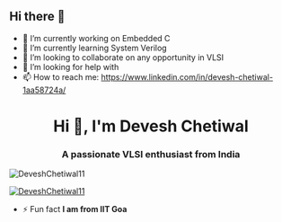 ## Hi there 👋

<!--
**DeveshChetiwal11/DeveshChetiwal11** is a ✨ _special_ ✨ repository because its `README.md` (this file) appears on your GitHub profile.

Here are some ideas to get you started:

-->

- 🔭 I’m currently working on Embedded C
- 🌱 I’m currently learning System Verilog
- 👯 I’m looking to collaborate on any opportunity in VLSI
- 🤔 I’m looking for help with 
- 📫 How to reach me: https://www.linkedin.com/in/devesh-chetiwal-1aa58724a/

<h1 align="center">Hi 👋, I'm Devesh Chetiwal </h1>
<h3 align="center">A passionate VLSI enthusiast from India</h3>

<p align="left"> <img src="https://komarev.com/ghpvc/?username=DeveshChetiwal11&label=Profile%20views&color=0e75b6&style=flat" alt="DeveshChetiwal11" /> </p>

<p align="left"> <a href="https://github.com/ryo-ma/github-profile-trophy"><img src="https://github-profile-trophy.vercel.app/?username=DeveshChetiwal11" alt="DeveshChetiwal11" /></a> </p>

- ⚡ Fun fact **I am from IIT Goa**

